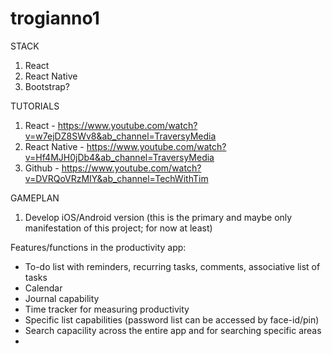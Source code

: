 # trogianno1

STACK
1. React
2. React Native
3. Bootstrap?

TUTORIALS
1. React - https://www.youtube.com/watch?v=w7ejDZ8SWv8&ab_channel=TraversyMedia
2. React Native - https://www.youtube.com/watch?v=Hf4MJH0jDb4&ab_channel=TraversyMedia
3. Github - https://www.youtube.com/watch?v=DVRQoVRzMIY&ab_channel=TechWithTim

GAMEPLAN
1. Develop iOS/Android version (this is the primary and maybe only manifestation of this project; for now at least)

Features/functions in the productivity app:
- To-do list with reminders, recurring tasks, comments, associative list of tasks
- Calendar
- Journal capability
- Time tracker for measuring productivity
- Specific list capabilities (password list can be accessed by face-id/pin)
- Search capacility across the entire app and for searching specific areas
- 
